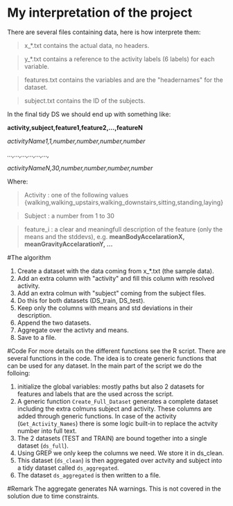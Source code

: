 # My interpretation of the project
There are several files containing data, here is how interprete them:

> x_*.txt contains the actual data, no headers.

> y_*.txt contains a reference to the activity labels (6 labels) for each variable.

> features.txt contains the variables and are the "headernames" for the dataset.

> subject.txt contains the ID of the subjects.

In the final tidy DS we should end up with something like:

**activity,subject,feature1,feature2,...,featureN**

*activityName1,1,number,number,number,number*

*...,...,...,...,...,...,*

*activityNameN,30,number,number,number,number*

Where:

> Activity  : one of the following values {walking,walking_upstairs,walking_downstairs,sitting,standing,laying}

> Subject   : a number from 1 to 30

> feature_i : a clear and meaningfull description of the feature (only the means and the stddevs), e.g. **meanBodyAccelarationX, meanGravityAccelarationY, ...**

#The algorithm

1. Create a dataset with the data coming from x_*.txt (the sample data).
2. Add an extra column with "activity" and fill this column with resolved activity.
3. Add an extra colmun with "subject" coming from the subject files.
4. Do this for both datasets (DS_train, DS_test).
6. Keep only the columns with means and std deviations in their description.
7. Append the two datasets.
8. Aggregate over the activty and means.
9. Save to a file.

#Code
For more details on the different functions see the R script.
There are several functions in the code. The idea is to create generic functions that can be used for any dataset.
In the main part of the script we do the folloing:

1. initialize the global variables: mostly paths but also 2 datasets for features and labels that are the used across the script.
2. A generic function `Create_Full_Dataset` generates a complete dataset including the extra colmuns subject and activity. These columns are added through generic functions. In case of the activity (`Get_Activity_Names`) there  is some logic built-in to replace the actvity number into full text.
3. The 2 datasets (TEST and TRAIN) are bound together into a single dataset (`ds_full`).
4. Using GREP we only keep the columns we need. We store it in ds_clean.
5. This dataset (`ds_clean`) is then aggregated over actvity and subject into a tidy dataset called `ds_aggregated`.
6. The dataset `ds_aggregated` is then written to a file.

#Remark
The aggregate generates NA warnings. This is not covered in the solution due to time constraints.
 

 

